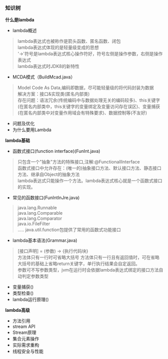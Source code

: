 ### 知识树
**什么是lambda**
* lambda概述
> lambda表达式也被称作是箭头函数、匿名函数、闭包\
> lambda表达式体现的是轻量级变成的思想\
> '->'符号是lambda表达式核心操作符好，符号左侧是操作参数，右侧是操作表达式\
> lambda表达式时JDK8的新特性
* MCDA模式（BuildMcad.java）
> Model Code As Data,编码即数据，尽可能轻量级的将代码封装为数据\
> 解决方案：接口&实现类(匿名内部类) \
> 存在问题：语法冗余(传统编码中与数据处理无关的编码较多)、this关键字(在匿名内部类中，this关键字的变量绑定及变量访问存在误区)、变量捕获(在匿名内部类中对变量作用域会有特殊要求)、数据控制等(不友好)
* 问题及优化
* 为什么要用Lambda

**lambda基础**
* 函数式接口(function interface)(FunInt.java)
> 只包含一个"抽象"方法的特殊接口,注解:@FunctionallInterface\
> 函数式接口中允许存在：(唯一的)抽象接口方法、默认接口方法、静态接口方法、继承自Object的抽象方法\
> lambda表达式只能操作一个方法。lambda表达式核心就是一个函数式接口的实现。
* 常见的函数接口(FunIntInJre.java)
> java.lang.Runnable\
> java.lang.Comparable\
> java.lang.Comparator\
> java.io.FileFilter\
> .....
> java.util.function包提供了常用的函数式功能接口
* lambda基本语法(Grammar.java)
> [接口声明] = (参数) -> {执行代码块}\
> 方法体只有一行时可省略大括号
> 方法体只有一行且有返回值时，可在省略大括号的基础上省略return关键字，单行执行结果会自定返回。\
> 参数可不写参数类型，jvm在运行时会依据lambda表达式绑定的接口方法自动判定参数类型
* 变量捕获()
* 类型检查()
* lambda运行原理()

**lambda高级**
* 方法引用   
* stream API
* Stream原理
* 集合元素操作
* 实际需求重构
* 线程安全与性能